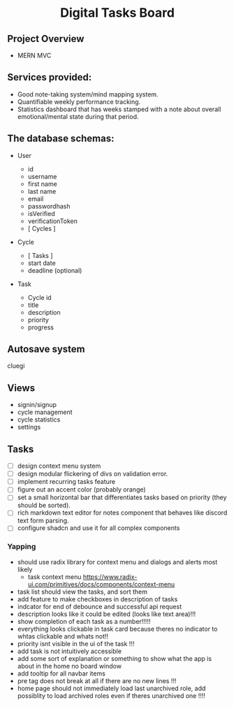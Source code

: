 <h1 align="center"><strong>Digital Tasks Board</strong></h1>

## Project Overview

- MERN MVC

## Services provided:

- Good note-taking system/mind mapping system.
- Quantifiable weekly performance tracking.
- Statistics dashboard that has weeks stamped with a note about overall emotional/mental state during that period.

## The database schemas:

- User

  - id
  - username
  - first name
  - last name
  - email
  - passwordhash
  - isVerified
  - verificationToken
  - [ Cycles ]

- Cycle

  - [ Tasks ]
  - start date
  - deadline (optional)

- Task

  - Cycle id
  - title
  - description
  - priority
  - progress

## Autosave system

cluegi

## Views

- signin/signup
- cycle management
- cycle statistics
- settings

## Tasks

- [ ] design context menu system
- [ ] design modular flickering of divs on validation error.
- [ ] implement recurring tasks feature
- [ ] figure out an accent color (probably orange)
- [ ] set a small horizontal bar that differentiates tasks based on priority (they should be sorted).
- [ ] rich markdown text editor for notes component that behaves like discord text form parsing.
- [ ] configure shadcn and use it for all complex components

### Yapping

- should use radix library for context menu and dialogs and alerts most likely
  - task context menu https://www.radix-ui.com/primitives/docs/components/context-menu
- task list should view the tasks, and sort them
- add feature to make checkboxes in description of tasks
- indcator for end of debounce and successful api request
- description looks like it could be edited (looks like text area)!!!
- show completion of each task as a number!!!!!
- everything looks clickable in task card because theres no indicator to whtas clickable and whats not!!
- priority isnt visible in the ui of the task !!!
- add task is not intuitively accessible
- add some sort of explanation or something to show what the app is about in the home no board window
- add tooltip for all navbar items
- pre tag does not break at all if there are no new lines !!!
- home page should not immediately load last unarchived role, add possiblity to load archived roles even if theres unarchived one !!!! 